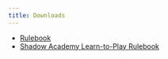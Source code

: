 ```yaml
---
title: Downloads
---
```


- [Rulebook](/files/spycraft-rulebook.pdf)
- [Shadow Academy Learn-to-Play Rulebook](/files/spycraft-shadow-academy-learn-to-play-rulebook.pdf)
